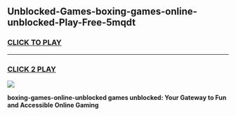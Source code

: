 
## Unblocked-Games-boxing-games-online-unblocked-Play-Free-5mqdt
<h3>
<a href="https://premium76.site?title=boxing-games-online-unblocked&ref=17A">CLICK TO PLAY</a></h3>
<hr>

<h3>
<a href="https://premium76.site?title=boxing-games-online-unblocked&ref=17A">CLICK 2 PLAY</a>
  
</h3>

<a href="https://premium76.site?title=boxing-games-online-unblocked&ref=17A"><img src="https://clearcache.store/games.png"></a>


**boxing-games-online-unblocked games unblocked: Your Gateway to Fun and Accessible Online Gaming**
